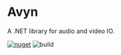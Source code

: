 # Avyn
A .NET library for audio and video IO.

[![nuget](https://img.shields.io/nuget/v/Avyn.svg)](https://www.nuget.org/packages/Avyn/) 
![build](https://github.com/hazdryx/Avyn/actions/workflows/publish.yml/badge.svg)